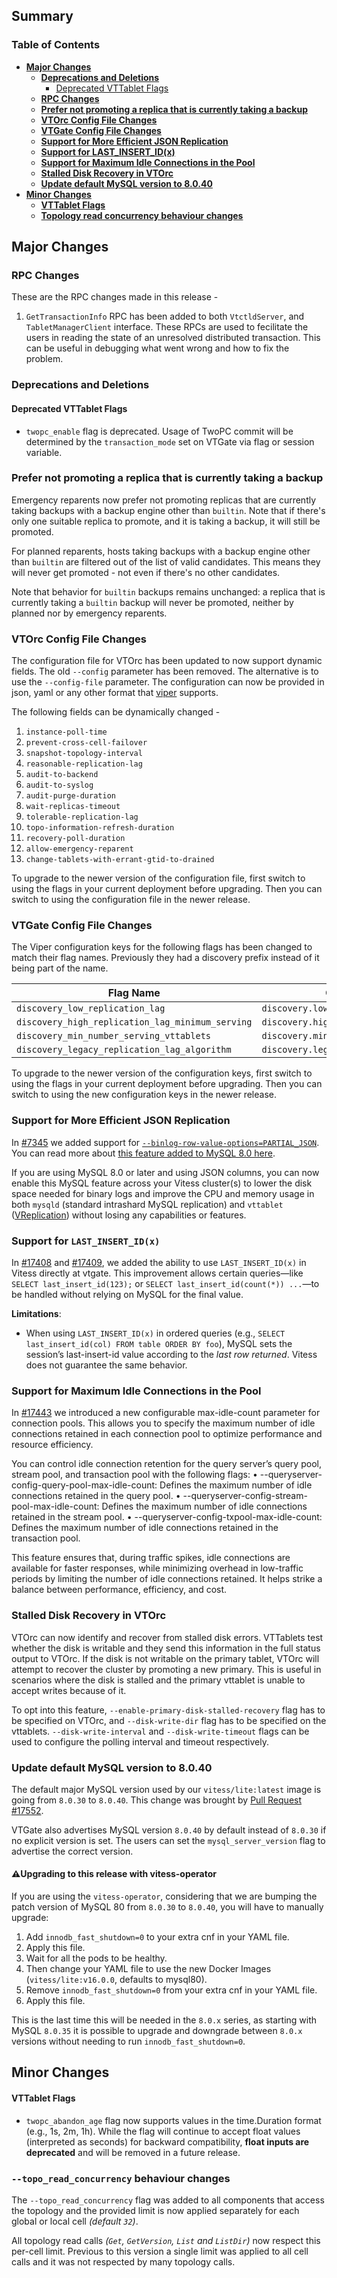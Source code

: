 ## Summary

### Table of Contents

- **[Major Changes](#major-changes)**
  - **[Deprecations and Deletions](#deprecations-and-deletions)**
    - [Deprecated VTTablet Flags](#vttablet-flags)
  - **[RPC Changes](#rpc-changes)**
  - **[Prefer not promoting a replica that is currently taking a backup](#reparents-prefer-not-backing-up)**
  - **[VTOrc Config File Changes](#vtorc-config-file-changes)**
  - **[VTGate Config File Changes](#vtgate-config-file-changes)**
  - **[Support for More Efficient JSON Replication](#efficient-json-replication)**
  - **[Support for LAST_INSERT_ID(x)](#last-insert-id)**
  - **[Support for Maximum Idle Connections in the Pool](#max-idle-connections)**
  - **[Stalled Disk Recovery in VTOrc](#stall-disk-recovery)**
  - **[Update default MySQL version to 8.0.40](#mysql-8-0-40)**
- **[Minor Changes](#minor-changes)**
  - **[VTTablet Flags](#flags-vttablet)**
  - **[Topology read concurrency behaviour changes](#topo-read-concurrency-changes)**

## <a id="major-changes"/>Major Changes</a>

### <a id="rpc-changes"/>RPC Changes</a>

These are the RPC changes made in this release - 

1. `GetTransactionInfo` RPC has been added to both `VtctldServer`, and `TabletManagerClient` interface. These RPCs are used to fecilitate the users in reading the state of an unresolved distributed transaction. This can be useful in debugging what went wrong and how to fix the problem.

### <a id="deprecations-and-deletions"/>Deprecations and Deletions</a>

#### <a id="vttablet-flags"/>Deprecated VTTablet Flags</a>

- `twopc_enable` flag is deprecated. Usage of TwoPC commit will be determined by the `transaction_mode` set on VTGate via flag or session variable.

### <a id="reparents-prefer-not-backing-up"/>Prefer not promoting a replica that is currently taking a backup

Emergency reparents now prefer not promoting replicas that are currently taking backups with a backup engine other than
`builtin`. Note that if there's only one suitable replica to promote, and it is taking a backup, it will still be
promoted.

For planned reparents, hosts taking backups with a backup engine other than `builtin` are filtered out of the list of
valid candidates. This means they will never get promoted - not even if there's no other candidates.

Note that behavior for `builtin` backups remains unchanged: a replica that is currently taking a `builtin` backup will
never be promoted, neither by planned nor by emergency reparents.

### <a id="vtorc-config-file-changes"/>VTOrc Config File Changes</a>

The configuration file for VTOrc has been updated to now support dynamic fields. The old `--config` parameter has been removed. The alternative is to use the `--config-file` parameter. The configuration can now be provided in json, yaml or any other format that [viper](https://github.com/spf13/viper) supports.

The following fields can be dynamically changed - 
1. `instance-poll-time`
2. `prevent-cross-cell-failover`
3. `snapshot-topology-interval`
4. `reasonable-replication-lag`
5. `audit-to-backend`
6. `audit-to-syslog`
7. `audit-purge-duration`
8. `wait-replicas-timeout`
9. `tolerable-replication-lag`
10. `topo-information-refresh-duration`
11. `recovery-poll-duration`
12. `allow-emergency-reparent`
13. `change-tablets-with-errant-gtid-to-drained`

To upgrade to the newer version of the configuration file, first switch to using the flags in your current deployment before upgrading. Then you can switch to using the configuration file in the newer release.

### <a id="vtgate-config-file-changes"/>VTGate Config File Changes</a>

The Viper configuration keys for the following flags has been changed to match their flag names. Previously they had a discovery prefix instead of it being part of the name. 

| Flag Name                                        | Old Configuration Key                            | New Configuration Key                            |
|--------------------------------------------------|--------------------------------------------------|--------------------------------------------------|
| `discovery_low_replication_lag`                  | `discovery.low_replication_lag`                  | `discovery_low_replication_lag`                  |
| `discovery_high_replication_lag_minimum_serving` | `discovery.high_replication_lag_minimum_serving` | `discovery_high_replication_lag_minimum_serving` |
| `discovery_min_number_serving_vttablets`         | `discovery.min_number_serving_vttablets`         | `discovery_min_number_serving_vttablets`         |
| `discovery_legacy_replication_lag_algorithm`     | `discovery.legacy_replication_lag_algorithm`     | `discovery_legacy_replication_lag_algorithm`     |

To upgrade to the newer version of the configuration keys, first switch to using the flags in your current deployment before upgrading. Then you can switch to using the new configuration keys in the newer release.

### <a id="efficient-json-replication"/>Support for More Efficient JSON Replication</a>

In [#7345](https://github.com/vitessio/vitess/pull/17345) we added support for [`--binlog-row-value-options=PARTIAL_JSON`](https://dev.mysql.com/doc/refman/en/replication-options-binary-log.html#sysvar_binlog_row_value_options). You can read more about [this feature added to MySQL 8.0 here](https://dev.mysql.com/blog-archive/efficient-json-replication-in-mysql-8-0/).

If you are using MySQL 8.0 or later and using JSON columns, you can now enable this MySQL feature across your Vitess cluster(s) to lower the disk space needed for binary logs and improve the CPU and memory usage in both `mysqld` (standard intrashard MySQL replication) and `vttablet` ([VReplication](https://vitess.io/docs/reference/vreplication/vreplication/)) without losing any capabilities or features.

### <a id="last-insert-id"/>Support for `LAST_INSERT_ID(x)`</a>

In [#17408](https://github.com/vitessio/vitess/pull/17408) and [#17409](https://github.com/vitessio/vitess/pull/17409), we added the ability to use `LAST_INSERT_ID(x)` in Vitess directly at vtgate. This improvement allows certain queries—like `SELECT last_insert_id(123);` or `SELECT last_insert_id(count(*)) ...`—to be handled without relying on MySQL for the final value.

**Limitations**:
- When using `LAST_INSERT_ID(x)` in ordered queries (e.g., `SELECT last_insert_id(col) FROM table ORDER BY foo`), MySQL sets the session’s last-insert-id value according to the *last row returned*. Vitess does not guarantee the same behavior.

### <a id="max-idle-connections"/>Support for Maximum Idle Connections in the Pool</a>

In [#17443](https://github.com/vitessio/vitess/pull/17443) we introduced a new configurable max-idle-count parameter for connection pools. This allows you to specify the maximum number of idle connections retained in each connection pool to optimize performance and resource efficiency.

You can control idle connection retention for the query server’s query pool, stream pool, and transaction pool with the following flags:
•	--queryserver-config-query-pool-max-idle-count: Defines the maximum number of idle connections retained in the query pool.
•	--queryserver-config-stream-pool-max-idle-count: Defines the maximum number of idle connections retained in the stream pool.
•	--queryserver-config-txpool-max-idle-count: Defines the maximum number of idle connections retained in the transaction pool.

This feature ensures that, during traffic spikes, idle connections are available for faster responses, while minimizing overhead in low-traffic periods by limiting the number of idle connections retained. It helps strike a balance between performance, efficiency, and cost.

### <a id="stall-disk-recovery"/>Stalled Disk Recovery in VTOrc</a>
VTOrc can now identify and recover from stalled disk errors. VTTablets test whether the disk is writable and they send this information in the full status output to VTOrc. If the disk is not writable on the primary tablet, VTOrc will attempt to recover the cluster by promoting a new primary. This is useful in scenarios where the disk is stalled and the primary vttablet is unable to accept writes because of it.

To opt into this feature, `--enable-primary-disk-stalled-recovery` flag has to be specified on VTOrc, and `--disk-write-dir` flag has to be specified on the vttablets. `--disk-write-interval` and `--disk-write-timeout` flags can be used to configure the polling interval and timeout respectively. 

### <a id="mysql-8-0-40"/>Update default MySQL version to 8.0.40</a>

The default major MySQL version used by our `vitess/lite:latest` image is going from `8.0.30` to `8.0.40`.
This change was brought by [Pull Request #17552](https://github.com/vitessio/vitess/pull/17552).

VTGate also advertises MySQL version `8.0.40` by default instead of `8.0.30` if no explicit version is set. The users can set the `mysql_server_version` flag to advertise the correct version.

#### <a id="upgrading-to-this-release-with-vitess-operator"/>⚠️Upgrading to this release with vitess-operator

If you are using the `vitess-operator`, considering that we are bumping the patch version of MySQL 80 from `8.0.30` to `8.0.40`, you will have to manually upgrade:

1. Add `innodb_fast_shutdown=0` to your extra cnf in your YAML file.
2. Apply this file.
3. Wait for all the pods to be healthy.
4. Then change your YAML file to use the new Docker Images (`vitess/lite:v16.0.0`, defaults to mysql80).
5. Remove `innodb_fast_shutdown=0` from your extra cnf in your YAML file.
6. Apply this file.

This is the last time this will be needed in the `8.0.x` series, as starting with MySQL `8.0.35` it is possible to upgrade and downgrade between `8.0.x` versions without needing to run `innodb_fast_shutdown=0`.

## <a id="minor-changes"/>Minor Changes</a>

#### <a id="flags-vttablet"/>VTTablet Flags</a>

- `twopc_abandon_age` flag now supports values in the time.Duration format (e.g., 1s, 2m, 1h). 
While the flag will continue to accept float values (interpreted as seconds) for backward compatibility, 
**float inputs are deprecated** and will be removed in a future release.

### <a id="topo-read-concurrency-changes"/>`--topo_read_concurrency` behaviour changes

The `--topo_read_concurrency` flag was added to all components that access the topology and the provided limit is now applied separately for each global or local cell _(default `32`)_.

All topology read calls _(`Get`, `GetVersion`, `List` and `ListDir`)_ now respect this per-cell limit. Previous to this version a single limit was applied to all cell calls and it was not respected by many topology calls.
